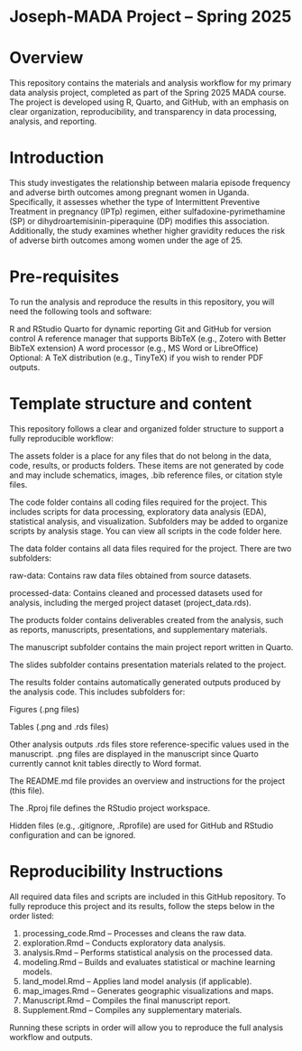 # Joseph-MADA Project – Spring 2025
 
# Overview
This repository contains the materials and analysis workflow for my primary data analysis project, completed as part of the Spring 2025 MADA course. The project is developed using R, Quarto, and GitHub, with an emphasis on clear organization, reproducibility, and transparency in data processing, analysis, and reporting.

# Introduction
This study investigates the relationship between malaria episode frequency and adverse birth outcomes among pregnant women in Uganda. Specifically, it assesses whether the type of Intermittent Preventive Treatment in pregnancy (IPTp) regimen, either sulfadoxine-pyrimethamine (SP) or dihydroartemisinin-piperaquine (DP) modifies this association. Additionally, the study examines whether higher gravidity reduces the risk of adverse birth outcomes among women under the age of 25.

# Pre-requisites
To run the analysis and reproduce the results in this repository, you will need the following tools and software:

R and RStudio
Quarto for dynamic reporting
Git and GitHub for version control
A reference manager that supports BibTeX (e.g., Zotero with Better BibTeX extension)
A word processor (e.g., MS Word or LibreOffice)
Optional: A TeX distribution (e.g., TinyTeX) if you wish to render PDF outputs.







# Template structure and content

This repository follows a clear and organized folder structure to support a fully reproducible workflow:

The assets folder is a place for any files that do not belong in the data, code, results, or products folders. These items are not generated by code and may include schematics, images, .bib reference files, or citation style files.

The code folder contains all coding files required for the project. This includes scripts for data processing, exploratory data analysis (EDA), statistical analysis, and visualization. Subfolders may be added to organize scripts by analysis stage. You can view all scripts in the code folder here.

The data folder contains all data files required for the project. There are two subfolders:

raw-data: Contains raw data files obtained from source datasets.

processed-data: Contains cleaned and processed datasets used for analysis, including the merged project dataset (project_data.rds).

The products folder contains deliverables created from the analysis, such as reports, manuscripts, presentations, and supplementary materials.

The manuscript subfolder contains the main project report written in Quarto.

The slides subfolder contains presentation materials related to the project.

The results folder contains automatically generated outputs produced by the analysis code. This includes subfolders for:

Figures (.png files)

Tables (.png and .rds files)

Other analysis outputs
.rds files store reference-specific values used in the manuscript. .png files are displayed in the manuscript since Quarto currently cannot knit tables directly to Word format.

The README.md file provides an overview and instructions for the project (this file).

The .Rproj file defines the RStudio project workspace.

Hidden files (e.g., .gitignore, .Rprofile) are used for GitHub and RStudio configuration and can be ignored.



# Reproducibility Instructions
All required data files and scripts are included in this GitHub repository. To fully reproduce this project and its results, follow the steps below in the order listed:

1. processing_code.Rmd – Processes and cleans the raw data.
2. exploration.Rmd – Conducts exploratory data analysis.
3. analysis.Rmd – Performs statistical analysis on the processed data.
4. modeling.Rmd – Builds and evaluates statistical or machine learning models.
5. land_model.Rmd – Applies land model analysis (if applicable).
6. map_images.Rmd – Generates geographic visualizations and maps.
7. Manuscript.Rmd – Compiles the final manuscript report.
8. Supplement.Rmd – Compiles any supplementary materials.

Running these scripts in order will allow you to reproduce the full analysis workflow and outputs.




